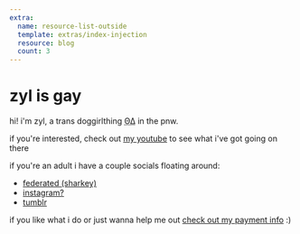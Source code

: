 ```yaml
---
extra:
  name: resource-list-outside
  template: extras/index-injection
  resource: blog
  count: 3
---
```


# zyl is gay

hi! i'm zyl, a trans doggirlthing <abbr title="therian">ΘΔ</abbr> in the pnw.

if you're interested, check out [my youtube](me$https://youtube.com/@zylpup) to see what i've got going on there

if you're an adult i have a couple socials floating around:

- [federated (sharkey)](me$https://fed.zyl.gay/@zyl)
- [instagram?](me$https://www.instagram.com/zylbarker/)
- [tumblr](me$https://www.tumblr.com/zyllian)

if you like what i do or just wanna help me out [check out my payment info](/pay-me) :)
